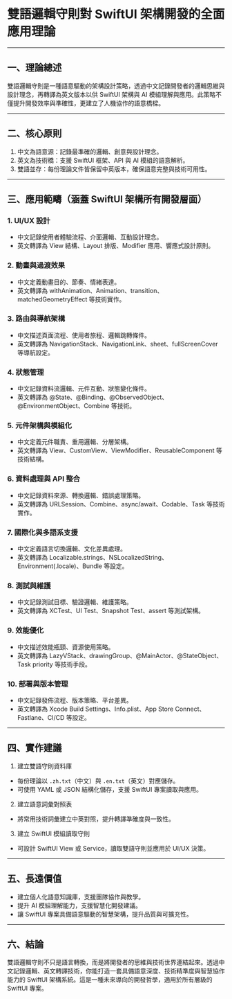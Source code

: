 # 雙語邏輯守則對 SwiftUI 架構開發的全面應用理論

---

## 一、理論總述

雙語邏輯守則是一種語意驅動的架構設計策略，透過中文記錄開發者的邏輯思維與設計理念，再轉譯為英文版本以供 SwiftUI 架構與 AI 模組理解與應用。此策略不僅提升開發效率與準確性，更建立了人機協作的語意橋樑。

---

## 二、核心原則

1. 中文為語意源：記錄最準確的邏輯、創意與設計理念。
2. 英文為技術橋：支援 SwiftUI 框架、API 與 AI 模組的語意解析。
3. 雙語並存：每份理論文件皆保留中英版本，確保語意完整與技術可用性。

---

## 三、應用範疇（涵蓋 SwiftUI 架構所有開發層面）

### 1. UI/UX 設計
- 中文記錄使用者體驗流程、介面邏輯、互動設計理念。
- 英文轉譯為 View 結構、Layout 排版、Modifier 應用、響應式設計原則。

### 2. 動畫與過渡效果
- 中文定義動畫目的、節奏、情緒表達。
- 英文轉譯為 withAnimation、Animation、transition、matchedGeometryEffect 等技術實作。

### 3. 路由與導航架構
- 中文描述頁面流程、使用者旅程、邏輯跳轉條件。
- 英文轉譯為 NavigationStack、NavigationLink、sheet、fullScreenCover 等導航設定。

### 4. 狀態管理
- 中文記錄資料流邏輯、元件互動、狀態變化條件。
- 英文轉譯為 @State、@Binding、@ObservedObject、@EnvironmentObject、Combine 等技術。

### 5. 元件架構與模組化
- 中文定義元件職責、重用邏輯、分層架構。
- 英文轉譯為 View、CustomView、ViewModifier、ReusableComponent 等技術結構。

### 6. 資料處理與 API 整合
- 中文記錄資料來源、轉換邏輯、錯誤處理策略。
- 英文轉譯為 URLSession、Combine、async/await、Codable、Task 等技術實作。

### 7. 國際化與多語系支援
- 中文定義語言切換邏輯、文化差異處理。
- 英文轉譯為 Localizable.strings、NSLocalizedString、Environment(\.locale)、Bundle 等設定。

### 8. 測試與維護
- 中文記錄測試目標、驗證邏輯、維護策略。
- 英文轉譯為 XCTest、UI Test、Snapshot Test、assert 等測試架構。

### 9. 效能優化
- 中文描述效能瓶頸、資源使用策略。
- 英文轉譯為 LazyVStack、drawingGroup、@MainActor、@StateObject、Task priority 等技術手段。

### 10. 部署與版本管理
- 中文記錄發佈流程、版本策略、平台差異。
- 英文轉譯為 Xcode Build Settings、Info.plist、App Store Connect、Fastlane、CI/CD 等設定。

---

## 四、實作建議

1. 建立雙語守則資料庫
- 每份理論以 `.zh.txt`（中文）與 `.en.txt`（英文）對應儲存。
- 可使用 YAML 或 JSON 結構化儲存，支援 SwiftUI 專案讀取與應用。

2. 建立語意詞彙對照表
- 將常用技術詞彙建立中英對照，提升轉譯準確度與一致性。

3. 建立 SwiftUI 模組讀取守則
- 可設計 SwiftUI View 或 Service，讀取雙語守則並應用於 UI/UX 決策。

---

## 五、長遠價值

- 建立個人化語意知識庫，支援團隊協作與教學。
- 提升 AI 模組理解能力，支援智慧化開發建議。
- 讓 SwiftUI 專案具備語意驅動的智慧架構，提升品質與可擴充性。

---

## 六、結論

雙語邏輯守則不只是語言轉換，而是將開發者的思維與技術世界連結起來。透過中文記錄邏輯、英文轉譯技術，你能打造一套具備語意深度、技術精準度與智慧協作能力的 SwiftUI 架構系統。這是一種未來導向的開發哲學，適用於所有層級的 SwiftUI 專案。
